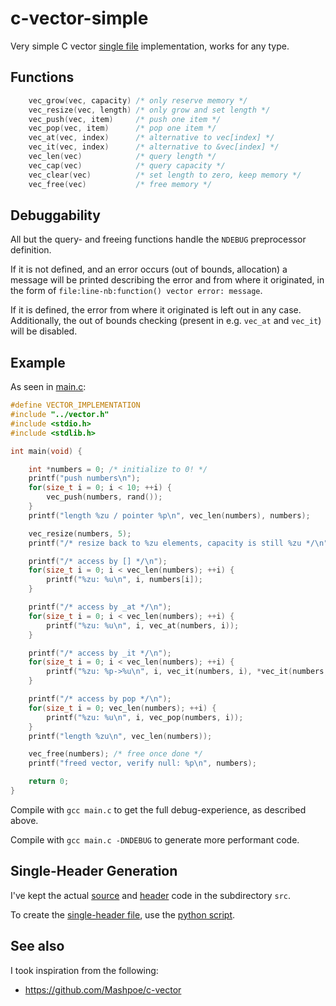 # c-vector-simple

Very simple C vector [single file](vector.h) implementation, works for any type.

## Functions

```c
    vec_grow(vec, capacity) /* only reserve memory */
    vec_resize(vec, length) /* only grow and set length */
    vec_push(vec, item)     /* push one item */
    vec_pop(vec, item)      /* pop one item */
    vec_at(vec, index)      /* alternative to vec[index] */
    vec_it(vec, index)      /* alternative to &vec[index] */
    vec_len(vec)            /* query length */
    vec_cap(vec)            /* query capacity */
    vec_clear(vec)          /* set length to zero, keep memory */
    vec_free(vec)           /* free memory */
```

## Debuggability

All but the query- and freeing functions handle the `NDEBUG` preprocessor
definition.

If it is not defined, and an error occurs (out of bounds, allocation) a message
will be printed describing the error and from where it originated, in the form
of `file:line-nb:function() vector error: message`.

If it is defined, the error from where it originated is left out in any case.
Additionally, the out of bounds checking (present in e.g. `vec_at` and
`vec_it`) will be disabled.

## Example

As seen in [main.c](examples/main.c):

```c
#define VECTOR_IMPLEMENTATION
#include "../vector.h"
#include <stdio.h>
#include <stdlib.h>

int main(void) {

    int *numbers = 0; /* initialize to 0! */
    printf("push numbers\n");
    for(size_t i = 0; i < 10; ++i) {
        vec_push(numbers, rand());
    }
    printf("length %zu / pointer %p\n", vec_len(numbers), numbers);

    vec_resize(numbers, 5);
    printf("/* resize back to %zu elements, capacity is still %zu */\n", vec_len(numbers), vec_cap(numbers));

    printf("/* access by [] */\n");
    for(size_t i = 0; i < vec_len(numbers); ++i) {
        printf("%zu: %u\n", i, numbers[i]);
    }

    printf("/* access by _at */\n");
    for(size_t i = 0; i < vec_len(numbers); ++i) {
        printf("%zu: %u\n", i, vec_at(numbers, i));
    }

    printf("/* access by _it */\n");
    for(size_t i = 0; i < vec_len(numbers); ++i) {
        printf("%zu: %p->%u\n", i, vec_it(numbers, i), *vec_it(numbers, i));
    }

    printf("/* access by pop */\n");
    for(size_t i = 0; vec_len(numbers); ++i) {
        printf("%zu: %u\n", i, vec_pop(numbers, i));
    }
    printf("length %zu\n", vec_len(numbers));

    vec_free(numbers); /* free once done */
    printf("freed vector, verify null: %p\n", numbers);

    return 0;
}
```

Compile with `gcc main.c` to get the full debug-experience, as described above.

Compile with `gcc main.c -DNDEBUG` to generate more performant code.


## Single-Header Generation

I've kept the actual [source](src/vec.c) and [header](src/vec.h) code in the subdirectory `src`.

To create the [single-header file](vector.h), use the [python script](gen-single-file.py).

## See also

I took inspiration from the following:

- <https://github.com/Mashpoe/c-vector>

